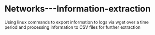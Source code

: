 # Networks---Information-extraction
Using linux commands to export information to logs via wget over a time period and processing information to CSV files for further extraction
